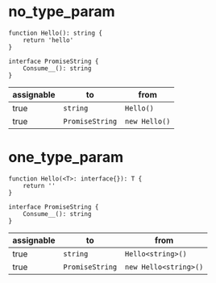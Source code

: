 # no_type_param

```dexscript
function Hello(): string {
    return 'hello'
}
```

```dexscript
interface PromiseString {
    Consume__(): string
}
```

| assignable | to           | from         |
| ---------- | ------------ | ------------ |
| true       | `string`   | `Hello()`      |
| true       | `PromiseString`   | `new Hello()`      |

# one_type_param

```dexscript
function Hello(<T>: interface{}): T {
    return ''
}
```

```dexscript
interface PromiseString {
    Consume__(): string
}
```

| assignable | to           | from         |
| ---------- | ------------ | ------------ |
| true       | `string`   | `Hello<string>()`      |
| true       | `PromiseString`   | `new Hello<string>()`      |

